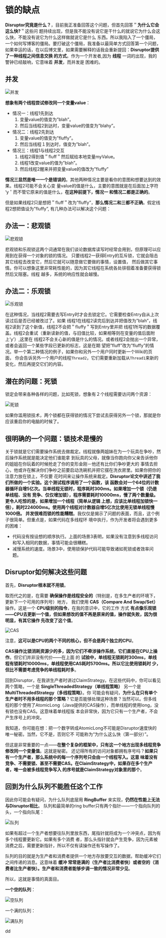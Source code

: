 锁的缺点
================================================================================
**Disruptor究竟是什么？**，目前我正准备回答这个问题，但首先回答＂**为什么它会这么快?**＂这些问
题持续出现，但是我不能没有说它是干什么的就说它为什么会这么快，不能没有说它为什么这样做就说它是什么
东西。所以我陷入了一个僵局，一个如何写博客的僵局。要打破这个僵局，我准备以最简单方式回答第一个问题，
如果幸运的话，在以后博文里，如果需要解释的话我会重新提回：**Disruptor提供了一种线程之间信息交换
的方式**。作为一个开发者,因为 **线程** 一词的出现，我的警钟已经敲响，它意味着 **并发**，而并发是
困难的。

## 并发

![并发](img/1.png)

**想象有两个线程尝试修改同一个变量value**：
+ 情况一：线程1先到达
  1. 变量value的值变为”blah”。
  2. 然后当线程2到达时，变量value的值变为”blahy”。
+ 情况二：线程2先到达
  1. 变量value的值变为”fluffy”。
  2. 然后当线程１到达时，值变为”blah”。
+ 情况三：线程1与线程2交互
  1. 线程2得到值＂fluff＂然后赋给本地变量myValue。
  2. 线程1改变value的值为”blah”。
  3. 然后线程2醒来并把变量value的值改为”fluffy”

**情况三显然是唯一一个是错误的**。其他两种情况主要是看你的意图和想要达到的效果。线程2可能不会关心变
量value的值是什么，主要的意图就是在后面加上字符 ‘y＇而不管它原来的值是什么，**在这种前提下，情况一
和情况二都是正确的**。

但是如果线程2只是想把＂fluff＂改为”fluffy”，**那么情况二和三都不正确**。假定线程2想把值设为”fluffy”,
有几种办法可以解决这个问题：

## 办法一：悲观锁

![悲观锁](img/2.png)

悲观锁和乐观锁这两个词通常在我们谈论数据库读写时经常会用到，但原理可以应用到在获得一个对象的锁的情况。
只要线程2一获得Entry的互斥锁，它就会阻击其它线程去改变它，然后它就可以随意做它要做的事情，设置值，
然后做其它事情。你可以想象这里非常耗性能的，因为其它线程在系统各处徘徊着准备要获得锁然后又阻塞。线程
越多，系统的响应性就会越慢。

## 办法二：乐观锁

![乐观锁](img/3.png)

在这种情况，当线程2需要去写Entry时才会去锁定它。它需要检查Entry自从上次读过后是否已经被改过了。如果
线程1在线程2读完后到达并把值改为”blah”，线程2读到了这个新值，线程2不会把＂fluffy＂写到Entry里并把
线程1所写的数据覆盖。线程2会重试（重新读新的值，与旧值比较，如果相等则在变量的值后面附上’y’）,这里在
线程2不会关心新的值是什么的情况。或者线程2会抛出一个异常，或者会返回一个某些字段已更新的标志，这是在期
望把”fluff”改为”fluffy”的情况。举一个第二种情况的例子，如果你和另外一个用户同时更新一个Ｗiki的页面，
你会告诉另外一个用户的线程`Thread2`，它们需要重新加载从`Thread1`来新的变化，然后再提交它们的内容。

## 潜在的问题：死锁
锁定会带来各种各样的问题，比如死锁，想象有２个线程需要访问两个资源：

![死锁](img/4.png)

如果你滥用锁技术，两个锁都在获得锁的情况下尝试去获得另外一个锁，那就是你应该重启你的电脑的时候了。

## 很明确的一个问题：锁技术是慢的
关于锁就是它们需要操作系统去做裁定。线程就像两姐妹在为一个玩具在争吵，然后操作系统就是能决定他们谁能拿
到玩具的父母，就像当你跑向你父亲告诉他你的姐姐在你玩着的时候抢走了你的变形金刚－他还有比你们争吵更大的
事情去担心，他或许在解决你们争吵之前要启动洗碗机并把它摆在洗衣房里。如果你把你的注意力放在锁上，不仅要
花时间来让操作系统来裁定。**Disruptor论文中讲述了我们所做的一个实验。这个测试程序调用了一个函数，该
函数会对一个64位的计数器循环自增5亿次。当单线程无锁时，程序耗时300ms。如果增加一个锁（仍是单线程、没有
竞争、仅仅增加锁），程序需要耗时10000ms，慢了两个数量级。更令人吃惊的是，如果增加一个线程（简单从逻辑
上想，应该比单线程加锁快一倍），耗时224000ms。使用两个线程对计数器自增5亿次比使用无锁单线程慢1000倍。
并发很难而锁的性能糟糕**。我仅仅是揭示了问题的表面，而且，这个例子很简单。但重点是，如果代码在多线程环
境中执行，作为开发者将会遇到更多的困难：
+ 代码没有按设想的顺序执行。上面的场景3表明，如果没有注意到多线程访问和写入相同的数据，事情可能会很糟糕。
+ 减慢系统的速度。场景3中，使用锁保护代码可能导致诸如死锁或者效率问题。

## Disruptor如何解决这些问题
首先，**Disruptor根本就不用锁**。

取而代之的是，在需要 **确保操作是线程安全的**（特别是，在多生产者的环境下，更新下一个可用的序列号）地方，
我们使用 **CAS（Compare And Swap/Set）** 操作。这是一个 **CPU级别的指令**，在我的意识中，它的工作
方式 **有点像乐观锁——CPU去更新一个值，但如果想改的值不再是原来的值，操作就失败，因为很明显，有其它操作
先改变了这个值**。

![CAS](img/5.png)

注意，**这可以是CPU的两个不同的核心，但不会是两个独立的CPU**。

**CAS操作比锁消耗资源少的多，因为它们不牵涉操作系统，它们直接在CPU上操作**。但它们并非没有代价——在上面
的 **试验中，单线程无锁耗时300ms，单线程有锁耗时10000ms，单线程使用CAS耗时5700ms。所以它比使用锁耗时
少，但比不需要考虑竞争的单线程耗时多**。

回到Disruptor，在我讲生产者时讲过ClaimStrategy。在这些代码中，你可以看见两个策略，一个是
**SingleThreadedStrategy（单线程策略）** 另一个是 **MultiThreadedStrategy（多线程策略）**。你
可能会有疑问，**为什么在只有单个生产者时不用多线程的那个策略**？它是否能够处理这种场景？当然可以。但多线
程的那个使用了AtomicLong（Java提供的CAS操作），而单线程的使用long，没有锁也没有CAS。这意味着单线程版
本会非常快，因为它只有一个生产者，不会产生序号上的冲突。

我知道，你可能在想：把一个数字转成AtomicLong不可能是Disruptor速度快的唯一秘密。当然，它不是，否则它不
可能称为“为什么这么快（第一部分）”。

但这是非常重要的一点——**在整个复杂的框架中，只有这一个地方出现多线程竞争修改同一个变量值**。这就是秘密。
还记得所有的访问对象都拥有序号吗？**如果只有一个生产者，那么系统中的每一个序列号只会由一个线程写入。这意
味着没有竞争、不需要锁、甚至不需要CAS。在ClaimStrategy中，如果存在多个生产者，唯一会被多线程竞争写入
的序号就是ClaimStrategy对象里的那个**。

## 回到为什么队列不能胜任这个工作
因此你可能会有疑问，为什么队列底层用 **RingBuffer** 来实现，**仍然在性能上无法与Disruptor相比**。
队列和最简单的ring buffer只有两个指针——一个指向队列的头，一个指向队尾：

![队列](img/6.png)

如果有超过一个生产者想要往队列里放东西，尾指针就将成为一个冲突点，因为有多个线程要更新它。如果有多个消费
者，那么头指针就会产生竞争，因为元素被消费之后，需要更新指针，所以不仅有读操作还有写操作了。

队列的目的就是为生产者和消费者提供一个地方存放要交互的数据，帮助缓冲它们之间传递的消息。这意味着 **缓冲
常常是满的（生产者比消费者快）或者空的（消费者比生产者快）。生产者和消费者能够步调一致的情况非常少见**。

所以，这就是事情的真面目。

**一个空的队列**：

![空队列](img/7.png)

一个满的队列：

![满队列](img/8.png)
















































dd
